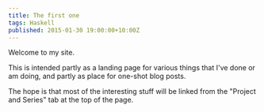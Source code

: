 ```yaml
---
title: The first one
tags: Haskell
published: 2015-01-30 19:00:00+10:00Z
---
```


Welcome to my site.

This is intended partly as a landing page for various things that I've done or am doing, and partly as place for one-shot blog posts.

The hope is that most of the interesting stuff will be linked from the "Project and Series" tab at the top of the page.

